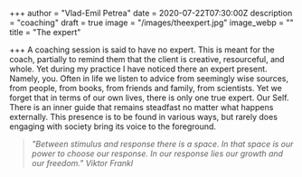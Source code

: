 +++
author = "Vlad-Emil Petrea"
date = 2020-07-22T07:30:00Z
description = "coaching"
draft = true
image = "/images/theexpert.jpg"
image_webp = ""
title = "The expert"

+++
A coaching session is said to have no expert. This is meant for the coach, partially to remind them that the client is creative, resourceful, and whole. Yet during my practice I have noticed there an expert present. Namely, you. Often in life we listen to advice from seemingly wise sources, from people, from books, from friends and family, from scientists. Yet we forget that in terms of our own lives, there is only one true expert. Our Self. There is an inner guide that remains steadfast no matter what happens externally. This presence is to be found in various ways, but rarely does engaging with society bring its voice to the foreground. 

> _"Between stimulus and response there is a space. In that space is our power to choose our response. In our response lies our growth and our freedom." Viktor Frankl_